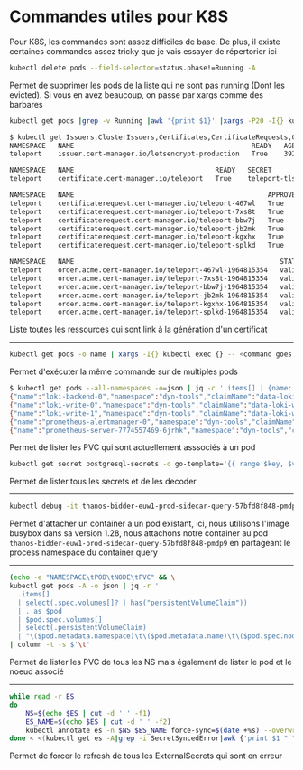 # Commandes utiles pour K8S

Pour K8S, les commandes sont assez difficiles de base. De plus, il existe certaines commandes assez tricky que je vais essayer de répertorier ici

```bash
kubectl delete pods --field-selector=status.phase!=Running -A
```

Permet de supprimer les pods de la liste qui ne sont pas running (Dont les evicted). Si vous en avez beaucoup, on passe par xargs comme des barbares

```bash
kubectl get pods |grep -v Running |awk '{print $1}' |xargs -P20 -I{} kubectl delete pod {}
```

```bash
$ kubectl get Issuers,ClusterIssuers,Certificates,CertificateRequests,Orders,Challenges -A
NAMESPACE   NAME                                            READY   AGE
teleport    issuer.cert-manager.io/letsencrypt-production   True    392d

NAMESPACE   NAME                                   READY   SECRET         AGE
teleport    certificate.cert-manager.io/teleport   True    teleport-tls   392d

NAMESPACE   NAME                                                APPROVED   DENIED   READY   ISSUER                   REQUESTOR                                         AGE
teleport    certificaterequest.cert-manager.io/teleport-467wl   True                True    letsencrypt-production   system:serviceaccount:cert-manager:cert-manager   213d
teleport    certificaterequest.cert-manager.io/teleport-7xs8t   True                True    letsencrypt-production   system:serviceaccount:cert-manager:cert-manager   33d
teleport    certificaterequest.cert-manager.io/teleport-bbw7j   True                True    letsencrypt-production   system:serviceaccount:cert-manager:cert-manager   272d
teleport    certificaterequest.cert-manager.io/teleport-jb2mk   True                True    letsencrypt-production   system:serviceaccount:cert-manager:cert-manager   153d
teleport    certificaterequest.cert-manager.io/teleport-kgxhx   True                True    letsencrypt-production   system:serviceaccount:cert-manager:cert-manager   332d
teleport    certificaterequest.cert-manager.io/teleport-splkd   True                True    letsencrypt-production   system:serviceaccount:cert-manager:cert-manager   93d

NAMESPACE   NAME                                                   STATE   AGE
teleport    order.acme.cert-manager.io/teleport-467wl-1964815354   valid   213d
teleport    order.acme.cert-manager.io/teleport-7xs8t-1964815354   valid   33d
teleport    order.acme.cert-manager.io/teleport-bbw7j-1964815354   valid   272d
teleport    order.acme.cert-manager.io/teleport-jb2mk-1964815354   valid   153d
teleport    order.acme.cert-manager.io/teleport-kgxhx-1964815354   valid   332d
teleport    order.acme.cert-manager.io/teleport-splkd-1964815354   valid   93d
```

Liste toutes les ressources qui sont link à la génération d'un certificat

---

```bash
kubectl get pods -o name | xargs -I{} kubectl exec {} -- <command goes here>
```

Permet d'exécuter la même commande sur de multiples pods

```bash
$ kubectl get pods --all-namespaces -o=json | jq -c '.items[] | {name: .metadata.name, namespace: .metadata.namespace, claimName: .spec |  select( has ("volumes") ).volumes[] | select( has ("persistentVolumeClaim") ).persistentVolumeClaim.claimName }'
{"name":"loki-backend-0","namespace":"dyn-tools","claimName":"data-loki-backend-0"}
{"name":"loki-write-0","namespace":"dyn-tools","claimName":"data-loki-write-0"}
{"name":"loki-write-1","namespace":"dyn-tools","claimName":"data-loki-write-1"}
{"name":"prometheus-alertmanager-0","namespace":"dyn-tools","claimName":"storage-prometheus-alertmanager-0"}
{"name":"prometheus-server-7774557469-6jrhk","namespace":"dyn-tools","claimName":"prometheus-server"}
```

Permet de lister les PVC qui sont actuellement asssociés à un pod

```bash
kubectl get secret postgresql-secrets -o go-template='{{ range $key, $value := .data }}{{ $key }}{{ ": " }}{{ $value | base64decode }}{{ "\n" }}{{ end }}'
```

Permet de lister tous les secrets et de les decoder

---

```bash
kubectl debug -it thanos-bidder-euw1-prod-sidecar-query-57bfd8f848-pmdp9 --image=busybox:1.28 --target=query
```

Permet d'attacher un container a un pod existant, ici, nous utilisons l'image busybox dans sa version 1.28, nous attachons notre container au pod `thanos-bidder-euw1-prod-sidecar-query-57bfd8f848-pmdp9` en partageant le process namespace du container query

---

```bash
(echo -e "NAMESPACE\tPOD\tNODE\tPVC" && \
kubectl get pods -A -o json | jq -r '
  .items[]
  | select(.spec.volumes[]? | has("persistentVolumeClaim"))
  | . as $pod
  | $pod.spec.volumes[]
  | select(.persistentVolumeClaim)
  | "\($pod.metadata.namespace)\t\($pod.metadata.name)\t\($pod.spec.nodeName)\t\(.persistentVolumeClaim.claimName)"') \
| column -t -s $'\t'
```

Permet de lister les PVC de tous les NS mais également de lister le pod et le noeud associé

---

```bash
while read -r ES
do
    NS=$(echo $ES | cut -d ' ' -f1)
    ES_NAME=$(echo $ES | cut -d ' ' -f2)
    kubectl annotate es -n $NS $ES_NAME force-sync=$(date +%s) --overwrite
done < <(kubectl get es -A|grep -i SecretSyncedError|awk {'print $1 " " $2'})
```

Permet de forcer le refresh de tous les ExternalSecrets qui sont en erreur
